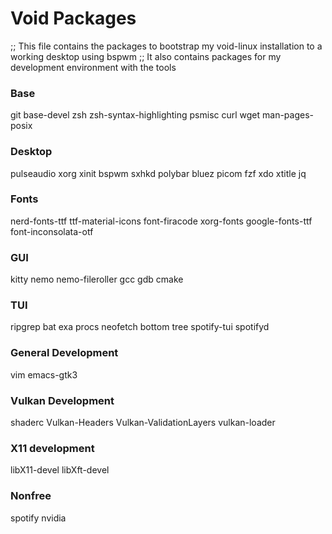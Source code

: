 # Void Packages
;; This file contains the packages to bootstrap my void-linux installation to a working desktop using bspwm
;; It also contains packages for my development environment with the tools

### Base
git
base-devel
zsh
zsh-syntax-highlighting
psmisc
curl
wget
man-pages-posix

### Desktop
pulseaudio
xorg
xinit
bspwm
sxhkd
polybar
bluez
picom
fzf
xdo
xtitle
jq

### Fonts
nerd-fonts-ttf
ttf-material-icons
font-firacode
xorg-fonts
google-fonts-ttf
font-inconsolata-otf

### GUI
kitty
nemo
nemo-fileroller
gcc
gdb
cmake

### TUI
ripgrep
bat
exa
procs
neofetch
bottom
tree
spotify-tui
spotifyd

### General Development
vim
emacs-gtk3

### Vulkan Development
shaderc
Vulkan-Headers
Vulkan-ValidationLayers
vulkan-loader

### X11 development
libX11-devel
libXft-devel


### Nonfree
spotify
nvidia
